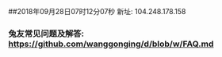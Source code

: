 ##2018年09月28日07时12分07秒 新址: 104.248.178.158
### 兔友常见问题及解答: https://github.com/wanggonging/d/blob/w/FAQ.md
